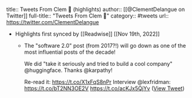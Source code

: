 title:: Tweets From Clem 🤗 (highlights)
author:: [[@ClementDelangue on Twitter]]
full-title:: "Tweets From Clem 🤗"
category:: #tweets
url:: https://twitter.com/ClementDelangue

- Highlights first synced by [[Readwise]] [[Nov 19th, 2022]]
	- The "software 2.0" post (from 2017?!) will go down as one of the most influential posts of the decade!
	  
	  We did "take it seriously and tried to build a cool company" @huggingface. Thanks @karpathy!
	  
	  Re-read it: https://t.co/X1xFqS8nPr
	  Interview @lexfridman: https://t.co/bT2NN3OE2V https://t.co/acKJx5QjYv ([View Tweet](https://twitter.com/ClementDelangue/status/1590027913767682048))